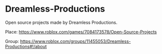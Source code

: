 # Dreamless-Productions
Open source projects made by Dreamless Productions. 

Place: https://www.roblox.com/games/7084173578/Open-Source-Projects

Group: https://www.roblox.com/groups/11455053/Dreamless-Productions#!/about
